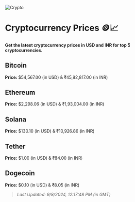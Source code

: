 
![Crypto](https://www.techguide.com.au/wp-content/uploads/2020/11/crypto3.jpeg)

# Cryptocurrency Prices 🪙📈

#### Get the latest cryptocurrency prices in USD and INR for top 5 cryptocurrencies.

## Bitcoin

**Price:** $54,567.00 (in USD) & ₹45,82,817.00 (in INR)

## Ethereum

**Price:** $2,298.06 (in USD) & ₹1,93,004.00 (in INR)

## Solana

**Price:** $130.10 (in USD) & ₹10,926.86 (in INR)

## Tether

**Price:** $1.00 (in USD) & ₹84.00 (in INR)

## Dogecoin

**Price:** $0.10 (in USD) & ₹8.05 (in INR)

> _Last Updated: 9/8/2024, 12:17:48 PM (in GMT)_
